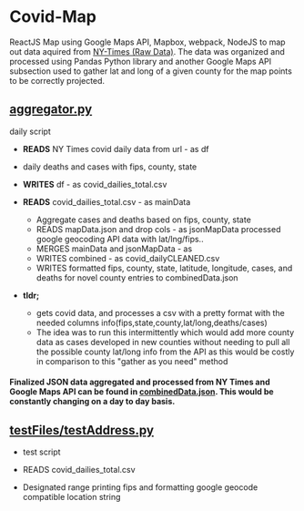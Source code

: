 # Covid-Map
ReactJS Map using Google Maps API, Mapbox, webpack, NodeJS to map out data aquired from [NY-Times (Raw Data)](https://raw.githubusercontent.com/nytimes/covid-19-data/master/us-counties.csv). The data was organized and processed using Pandas Python library and another Google Maps API subsection used to gather lat and long of a given county for the map points to be correctly projected.





## [aggregator.py](https://github.com/MatthewHoque/Covid-Map-Public-Recap/blob/main/aggregator.py)
daily script
    
* **READS** NY Times covid daily data from url - as df
* daily deaths and cases with fips, county, state
* **WRITES** df - as covid_dailies_total.csv
* **READS** covid_dailies_total.csv - as mainData

    * Aggregate cases and deaths based on fips, county, state
    * READS mapData.json and drop cols - as jsonMapData
        processed google geocoding API data with lat/lng/fips..
    * MERGES mainData and jsonMapData - as
    * WRITES combined - as covid_dailyCLEANED.csv
    * WRITES formatted fips, county, state, latitude, longitude, cases, and deaths for novel county entries to combinedData.json
* **tldr;** 
    * gets covid data, and processes a csv with a pretty format with the needed columns info(fips,state,county,lat/long,deaths/cases)
    * The idea was to run this intermittently which would add more county data as cases developed in new counties without needing to pull all the possible county lat/long info from the API as this would be costly in comparison to this "gather as you need" method

#### Finalized JSON data aggregated and processed from NY Times and Google Maps API can be found in [combinedData.json](https://github.com/MatthewHoque/Covid-Map-Public-Recap/blob/main/data/combinedData.json). This would be constantly changing on a day to day basis.


## [testFiles/testAddress.py](https://github.com/MatthewHoque/Covid-Map-Public-Recap/blob/main/testFiles/testAddress.py)
* test script

* READS covid_dailies_total.csv

* Designated range printing fips and formatting google geocode compatible location string
    

